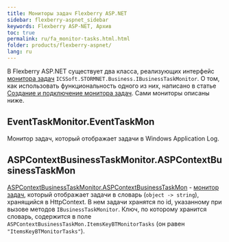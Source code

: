 ```yaml
---
title: Мониторы задач Flexberry ASP.NET
sidebar: flexberry-aspnet_sidebar
keywords: Flexberry ASP-NET, Архив
toc: true
permalink: ru/fa_monitor-tasks.html.html
folder: products/flexberry-aspnet/
lang: ru
---
```


В Flexberry ASP.NET существует два класса, реализующих интерфейс [монитора задач](fo_business-task-monitor.html) `ICSSoft.STORMNET.Business.IBusinessTaskMonitor`.
О том, как использовать функциональность одного из них, написано в статье [Создание и подключение монитора задач](fo_creating-connection-business-task-monitor.html). Сами мониторы описаны ниже.

## EventTaskMonitor.EventTaskMon

Монитор задач, который отображает задачи в Windows Application Log.

## ASPContextBusinessTaskMonitor.ASPContextBusinessTaskMon

[ASPContextBusinessTaskMonitor.ASPContextBusinessTaskMon](fa_connect-task-monitor.html) - [монитор задач](fo_business-task-monitor.html), который отображает задачи в словарь (`object -> string`), хранящийся в HttpContext. В нем задачи хранятся по id, указанному при вызове методов `IBusinessTaskMonitor`. Ключ, по которому хранится словарь, содержится в поле `ASPContextBusinessTaskMon.ItemsKeyBTMonitorTasks` (он равен `"ItemsKeyBTMonitorTasks"`).
